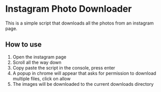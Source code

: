 # Instagram Photo Downloader

This is a simple script that downloads all the photos from an instagram page.

## How to use

1. Open the instagram page
2. Scroll all the way down
3. Copy paste the script in the console, press enter
4. A popup in chrome will appear that asks for permission to download multiple files, click on allow
5. The images will be downloaded to the current downloads directory